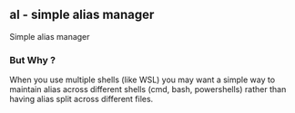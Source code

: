 ## al - simple alias manager

Simple alias manager

### But Why ?

When you use multiple shells (like WSL) you may want a simple way to maintain
alias across different shells (cmd, bash, powershells) rather than having alias
split across different files.
